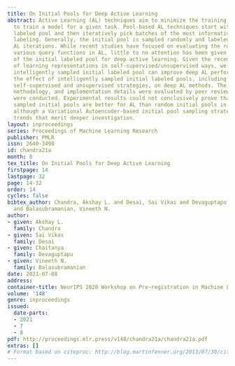 ```yaml
---
title: On Initial Pools for Deep Active Learning
abstract: Active Learning (AL) techniques aim to minimize the training data required
  to train a model for a given task. Pool-based AL techniques start with a small initial
  labeled pool and then iteratively pick batches of the most informative samples for
  labeling. Generally, the initial pool is sampled randomly and labeled to seed the
  AL iterations. While recent studies have focused on evaluating the robustness of
  various query functions in AL, little to no attention has been given to the design
  of the initial labeled pool for deep active learning. Given the recent successes
  of learning representations in self-supervised/unsupervised ways, we study if an
  intelligently sampled initial labeled pool can improve deep AL performance. We investigate
  the effect of intelligently sampled initial labeled pools, including the use of
  self-supervised and unsupervised strategies, on deep AL methods. The setup, hypotheses,
  methodology, and implementation details were evaluated by peer review before experiments
  were conducted. Experimental results could not conclusively prove that intelligently
  sampled initial pools are better for AL than random initial pools in the long run,
  although a Variational Autoencoder-based initial pool sampling strategy showed interesting
  trends that merit deeper investigation.
layout: inproceedings
series: Proceedings of Machine Learning Research
publisher: PMLR
issn: 2640-3498
id: chandra21a
month: 0
tex_title: On Initial Pools for Deep Active Learning
firstpage: 14
lastpage: 32
page: 14-32
order: 14
cycles: false
bibtex_author: Chandra, Akshay L. and Desai, Sai Vikas and Devaguptapu, Chaitanya
  and Balasubramanian, Vineeth N.
author:
- given: Akshay L.
  family: Chandra
- given: Sai Vikas
  family: Desai
- given: Chaitanya
  family: Devaguptapu
- given: Vineeth N.
  family: Balasubramanian
date: 2021-07-08
address:
container-title: NeurIPS 2020 Workshop on Pre-registration in Machine Learning
volume: '148'
genre: inproceedings
issued:
  date-parts:
  - 2021
  - 7
  - 8
pdf: http://proceedings.mlr.press/v148/chandra21a/chandra21a.pdf
extras: []
# Format based on citeproc: http://blog.martinfenner.org/2013/07/30/citeproc-yaml-for-bibliographies/
---
```

